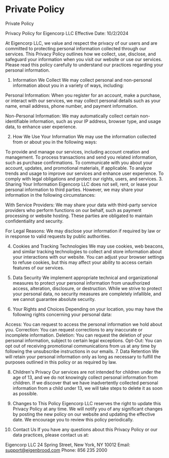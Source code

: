 # Private Policy
Private Policy

Privacy Policy for Eigencorp LLC
Effective Date: 10/2/2024

At Eigencorp LLC, we value and respect the privacy of our users and are committed to protecting personal information collected through our services. This Privacy Policy outlines how we collect, use, disclose, and safeguard your information when you visit our website or use our services. Please read this policy carefully to understand our practices regarding your personal information.

1. Information We Collect
We may collect personal and non-personal information about you in a variety of ways, including:

Personal Information: When you register for an account, make a purchase, or interact with our services, we may collect personal details such as your name, email address, phone number, and payment information.

Non-Personal Information: We may automatically collect certain non-identifiable information, such as your IP address, browser type, and usage data, to enhance user experience.

2. How We Use Your Information
We may use the information collected from or about you in the following ways:

To provide and manage our services, including account creation and management.
To process transactions and send you related information, such as purchase confirmations.
To communicate with you about your account, updates, and promotional materials, if applicable.
To analyze trends and usage to improve our services and enhance user experience.
To comply with legal obligations and protect our rights, users, and services.
3. Sharing Your Information
Eigencorp LLC does not sell, rent, or lease your personal information to third parties. However, we may share your information in the following circumstances:

With Service Providers: We may share your data with third-party service providers who perform functions on our behalf, such as payment processing or website hosting. These parties are obligated to maintain confidentiality and security.

For Legal Reasons: We may disclose your information if required by law or in response to valid requests by public authorities.

4. Cookies and Tracking Technologies
We may use cookies, web beacons, and similar tracking technologies to collect and store information about your interactions with our website. You can adjust your browser settings to refuse cookies, but this may affect your ability to access certain features of our services.

5. Data Security
We implement appropriate technical and organizational measures to protect your personal information from unauthorized access, alteration, disclosure, or destruction. While we strive to protect your personal data, no security measures are completely infallible, and we cannot guarantee absolute security.

6. Your Rights and Choices
Depending on your location, you may have the following rights concerning your personal data:

Access: You can request to access the personal information we hold about you.
Correction: You can request corrections to any inaccurate or incomplete information.
Deletion: You can request the deletion of your personal information, subject to certain legal exceptions.
Opt-Out: You can opt out of receiving promotional communications from us at any time by following the unsubscribe instructions in our emails.
7. Data Retention
We will retain your personal information only as long as necessary to fulfill the purposes outlined in this policy or as required by law.

8. Children's Privacy
Our services are not intended for children under the age of 13, and we do not knowingly collect personal information from children. If we discover that we have inadvertently collected personal information from a child under 13, we will take steps to delete it as soon as possible.

9. Changes to This Policy
Eigencorp LLC reserves the right to update this Privacy Policy at any time. We will notify you of any significant changes by posting the new policy on our website and updating the effective date. We encourage you to review this policy periodically.

10. Contact Us
If you have any questions about this Privacy Policy or our data practices, please contact us at:

Eigencorp LLC
24 Spring Street, New York, NY 10012
Email: support@eigenbrood.com
Phone: 856 235 2000
